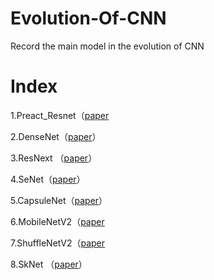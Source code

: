 # Evolution-Of-CNN
Record the main model in the evolution of CNN

<h1>Index</h1>

1.Preact_Resnet（[paper](https://arxiv.org/abs/1603.05027)

2.DenseNet（[paper](https://arxiv.org/abs/1608.06993)）

3.ResNext （[paper](https://arxiv.org/abs/1611.05431)）

4.SeNet（[paper](https://arxiv.org/abs/1709.01507)）

5.CapsuleNet（[paper](https://arxiv.org/pdf/1710.09829.pdf)）

6.MobileNetV2（[paper](https://arxiv.org/abs/1801.04381)

7.ShuffleNetV2（[paper](https://arxiv.org/abs/1807.11164)

8.SkNet （[paper](https://arxiv.org/abs/1903.06586)）
